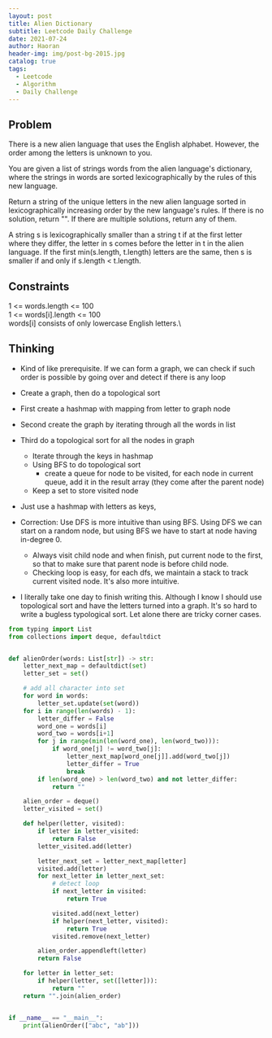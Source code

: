 ```yaml
---
layout: post
title: Alien Dictionary
subtitle: Leetcode Daily Challenge
date: 2021-07-24
author: Haoran
header-img: img/post-bg-2015.jpg
catalog: true
tags: 
  - Leetcode
  - Algorithm
  - Daily Challenge
---
```



## Problem
There is a new alien language that uses the English alphabet. However, the order among the letters is unknown to you.

You are given a list of strings words from the alien language's dictionary, where the strings in words are sorted lexicographically by the rules of this new language.

Return a string of the unique letters in the new alien language sorted in lexicographically increasing order by the new language's rules. If there is no solution, return "". If there are multiple solutions, return any of them.

A string s is lexicographically smaller than a string t if at the first letter where they differ, the letter in s comes before the letter in t in the alien language. If the first min(s.length, t.length) letters are the same, then s is smaller if and only if s.length < t.length.

## Constraints
1 <= words.length <= 100\
1 <= words[i].length <= 100\
words[i] consists of only lowercase English letters.\

## Thinking
* Kind of like prerequisite. If we can form a graph, we can check if such order is possible by going over and detect if there is any loop

* Create a graph, then do a topological sort

* First create a hashmap with mapping from letter to graph node

* Second create the graph by iterating through all the words in list

* Third do a topological sort for all the nodes in graph
    * Iterate through the keys in hashmap
    * Using BFS to do topological sort
        * create a queue for node to be visited, for each node in current queue, add it in the result array (they come after the parent node)
    * Keep a set to store visited node

* Just use a hashmap with letters as keys,

* Correction: Use DFS is more intuitive than using BFS. Using DFS we can start on a random node, but using BFS we have to start at node having in-degree 0.
    * Always visit child node and when finish, put current node to the first, so that to make sure that parent node is before child node.
    * Checking loop is easy, for each dfs, we maintain a stack to track current visited node. It's also more intuitive.

* I literally take one day to finish writing this. Although I know I should use topological sort and have the letters turned into a graph. It's so hard to write a bugless typological sort.
  Let alone there are tricky corner cases.

```python
from typing import List
from collections import deque, defaultdict


def alienOrder(words: List[str]) -> str:
    letter_next_map = defaultdict(set)
    letter_set = set()

    # add all character into set
    for word in words:
        letter_set.update(set(word))
    for i in range(len(words) - 1):
        letter_differ = False
        word_one = words[i]
        word_two = words[i+1]
        for j in range(min(len(word_one), len(word_two))):
            if word_one[j] != word_two[j]:
                letter_next_map[word_one[j]].add(word_two[j])
                letter_differ = True
                break
        if len(word_one) > len(word_two) and not letter_differ:
            return ""

    alien_order = deque()
    letter_visited = set()

    def helper(letter, visited):
        if letter in letter_visited:
            return False
        letter_visited.add(letter)

        letter_next_set = letter_next_map[letter]
        visited.add(letter)
        for next_letter in letter_next_set:
            # detect loop
            if next_letter in visited:
                return True

            visited.add(next_letter)
            if helper(next_letter, visited):
                return True
            visited.remove(next_letter)

        alien_order.appendleft(letter)
        return False

    for letter in letter_set:
        if helper(letter, set([letter])):
            return ""
    return "".join(alien_order)


if __name__ == "__main__":
    print(alienOrder(["abc", "ab"]))
```